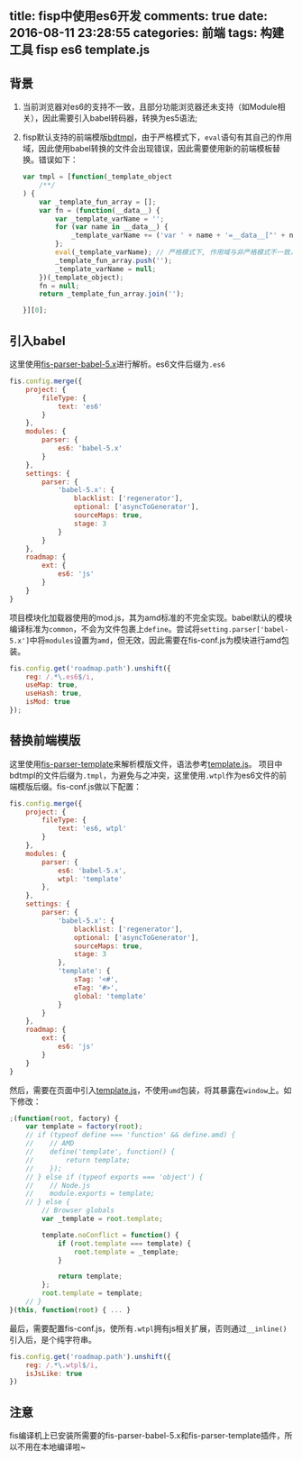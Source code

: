 title: fisp中使用es6开发
comments: true
date: 2016-08-11 23:28:55
categories: 前端
tags: 构建工具 fisp es6 template.js
---

## 背景
1. 当前浏览器对es6的支持不一致，且部分功能浏览器还未支持（如Module相关），因此需要引入babel转码器，转换为es5语法;
2. fisp默认支持的前端模版[bdtmpl](http://baidufe.github.io/BaiduTemplate/)，由于严格模式下，`eval`语句有其自己的作用域，因此使用babel转换的文件会出现错误，因此需要使用新的前端模板替换。错误如下：

	```javascript
	var tmpl = [function(_template_object
	    /**/
	) {
	    var _template_fun_array = [];
	    var fn = (function(__data__) {
	        var _template_varName = '';
	        for (var name in __data__) {
	            _template_varName += ('var ' + name + '=__data__["' + name + '"];');
	        };
	        eval(_template_varName); // 严格模式下, 作用域与非严格模式不一致，导致错误
	        _template_fun_array.push('');
	        _template_varName = null;
	    })(_template_object);
	    fn = null;
	    return _template_fun_array.join('');

	}][0];
	```

## 引入babel
这里使用[fis-parser-babel-5.x](https://www.npmjs.com/package/fis-parser-babel-5.x)进行解析。es6文件后缀为`.es6`

```javascript
fis.config.merge({
    project: {
        fileType: {
            text: 'es6'
        }
    },
    modules: {
        parser: {
            es6: 'babel-5.x'
        }
    },
    settings: {
        parser: {
            'babel-5.x': {
                blacklist: ['regenerator'],
                optional: ['asyncToGenerator'],
                sourceMaps: true,
                stage: 3
            }
        }
    },
    roadmap: {
        ext: {
            es6: 'js'
        }
    }
}
```

项目模块化加载器使用的mod.js，其为amd标准的不完全实现。babel默认的模块编译标准为`common`，不会为文件包裹上`define`。尝试将`setting.parser['babel-5.x']`中将`modules`设置为`amd`，但无效，因此需要在fis-conf.js为模块进行amd包装。

```javascript
fis.config.get('roadmap.path').unshift({
    reg: /.*\.es6$/i,
    useMap: true,
    useHash: true,
    isMod: true
});
```

## 替换前端模版
这里使用[fis-parser-template](https://github.com/yanhaijing/fis-parser-template)来解析模版文件，语法参考[template.js](https://github.com/yanhaijing/template.js/blob/master/template.js)。 项目中bdtmpl的文件后缀为`.tmpl`，为避免与之冲突，这里使用`.wtpl`作为es6文件的前端模版后缀。fis-conf.js做以下配置：

```javascript
fis.config.merge({
    project: {
        fileType: {
            text: 'es6, wtpl'
        }
    },
    modules: {
        parser: {
            es6: 'babel-5.x',
            wtpl: 'template'
        },
    },
    settings: {
        parser: {
            'babel-5.x': {
                blacklist: ['regenerator'],
                optional: ['asyncToGenerator'],
                sourceMaps: true,
                stage: 3
            },
            'template': {
                sTag: '<#',
                eTag: '#>',
                global: 'template'
            }
        }
    },
    roadmap: {
        ext: {
            es6: 'js'
        }
    }
}
```

然后，需要在页面中引入[template.js](https://github.com/yanhaijing/template.js/blob/master/template.js)，不使用`umd`包装，将其暴露在`window`上。如下修改：

```javascript
;(function(root, factory) {
    var template = factory(root);
    // if (typeof define === 'function' && define.amd) {
    //    // AMD
    //    define('template', function() {
    //        return template;
    //    });
    // } else if (typeof exports === 'object') {
    //    // Node.js
    //    module.exports = template;
    // } else {
        // Browser globals
        var _template = root.template;

        template.noConflict = function() {
            if (root.template === template) {
                root.template = _template;
            }

            return template;
        };
        root.template = template;
    // }
}(this, function(root) { ... }
```

最后，需要配置fis-conf.js，使所有`.wtpl`拥有js相关扩展，否则通过`__inline()`引入后，是个纯字符串。

```javascript
fis.config.get('roadmap.path').unshift({
    reg: /.*\.wtpl$/i,
    isJsLike: true
})
```

## 注意
fis编译机上已安装所需要的fis-parser-babel-5.x和fis-parser-template插件，所以不用在本地编译啦~